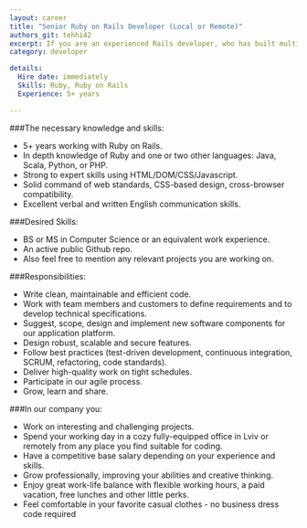 ```yaml
---
layout: career
title: "Senior Ruby on Rails Developer (Local or Remote)"
authors_git: tehhi42
excerpt: If you are an experienced Rails developer, who has built multiple production-ready Rails apps and who is proud of his simple and readable code, you might be a great fit for our team. 
category: developer

details:
  Hire date: immediately
  Skills: Ruby, Ruby on Rails
  Experience: 5+ years

---
```



###The necessary knowledge and skills:

- 5+ years working with Ruby on Rails.
- In depth knowledge of Ruby and one or two other languages: Java, Scala, Python, or PHP.
- Strong to expert skills using HTML/DOM/CSS/Javascript.
- Solid command of web standards, CSS-based design, cross-browser compatibility.
- Excellent verbal and written English communication skills.



###Desired Skills:

- BS or MS in Computer Science or an equivalent work experience.
- An active public Github repo.
- Also feel free to mention any relevant projects you are working on.


###Responsibilities:

- Write clean, maintainable and efficient code.
- Work with team members and customers to define requirements and to develop  technical specifications.
- Suggest, scope, design and implement new software components for our application platform.
- Design robust, scalable and secure features.
- Follow best practices (test-driven development, continuous integration, SCRUM, refactoring, code standards).
- Deliver high-quality work on tight schedules.
- Participate in our agile process.
- Grow, learn and share.



###In our company you:

- Work on interesting and challenging projects.
- Spend your working day in a cozy fully-equipped office in Lviv or remotely from any place you find suitable for coding.
- Have a competitive base salary depending on your experience and skills.
- Grow professionally, improving your abilities and creative thinking.
- Enjoy great work-life balance with flexible working hours, a paid vacation, free lunches and other little perks.
- Feel comfortable in your favorite casual clothes - no business dress code required
